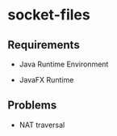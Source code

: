 # socket-files


## Requirements

- Java Runtime Environment

- JavaFX Runtime


## Problems

- NAT traversal